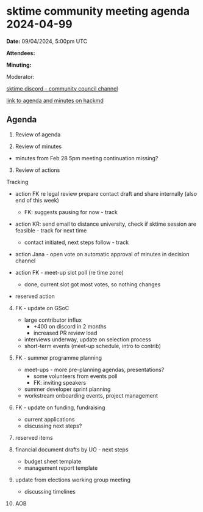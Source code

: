 
# sktime community meeting agenda 2024-04-99

**Date:** 
09/04/2024, 5:00pm UTC

**Attendees:**

**Minuting:**

Moderator:

[sktime discord - community council channel](https://discord.com/channels/1075852648688930887/1075852649590706239)

[link to agenda and minutes on hackmd](https://hackmd.io/6mhRYLMQRHC6Z7I2NYR_2A)

## Agenda


1. Review of agenda

2. Review of minutes
* minutes from Feb 28 5pm meeting continuation missing?

3. Review of actions

Tracking

* action FK re legal review prepare contact draft and share internally (also end of this week)
    * FK: suggests pausing for now - track
* action KR: send email to distance university, check if sktime session are feasible - track for next time
    * contact initiated, next steps follow - track
* action Jana - open vote on automatic approval of minutes in decision channel

* action FK - meet-up slot poll (re time zone)
    * done, current slot got most votes, so nothing changes
* reserved action

4. FK - update on GSoC

    * large contributor influx
        * +400 on discord in 2 months
        * increased PR review load
    * interviews underway, update on selection process
    * short-term events (meet-up schedule, intro to contrib)

5. FK - summer programme planning

    * meet-ups - more pre-planning agendas, presentations?
        * some volunteers from events poll
        * FK: inviting speakers
    * summer developer sprint planning
    * workstream onboarding events, project management

6. FK - update on funding, fundraising

    * current applications
    * discussing next steps?

7. reserved items

8. financial document drafts by UO - next steps
    * budget sheet template
    * management report template

9. update from elections working group meeting

    * discussing timelines

10. AOB

